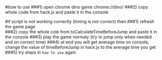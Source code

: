 #how to use
###1) open chrome dino game chrome://dino/ 
###2) copy whole code from hack.js and paste it in the console

#if script is not working correctly (timing is not correct) then
###1) refresh the game page  
###2) copy the whole cole from toCalculateTimeBeforeJump and paste it in the console
###3) play the game normaly (try to jump only when needed and on correct time)
###4) at end you will get average time on console, change the value of timeBeforeJump in hack.js to the average time you get
###5) try steps in `how to use` again
